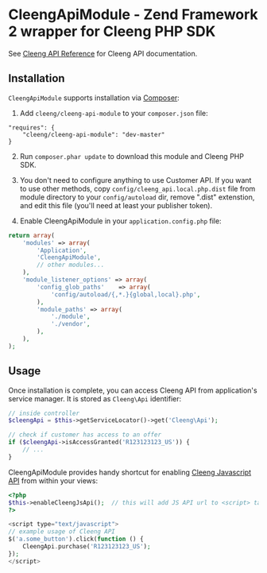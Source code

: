 CleengApiModule - Zend Framework 2 wrapper for Cleeng PHP SDK
=============================================================

See [Cleeng API Reference](http://cleeng.com/open/v3/Reference) for Cleeng API documentation.

Installation
------------

`CleengApiModule` supports installation via [Composer](http://getcomposer.org/):

1. Add `cleeng/cleeng-api-module` to your `composer.json` file:

```
"requires": {
    "cleeng/cleeng-api-module": "dev-master"
}
```

2. Run `composer.phar update` to download this module and Cleeng PHP SDK.

3. You don't need to configure anything to use Customer API. If you want to use other methods, copy
`config/cleeng_api.local.php.dist` file from module directory to your `config/autoload` dir, remove ".dist"
 extenstion, and edit this file (you'll need at least your publisher token).

4. Enable CleengApiModule in your `application.config.php` file:

```php
return array(
    'modules' => array(
        'Application',
        'CleengApiModule',
        // other modules...
    ),
    'module_listener_options' => array(
        'config_glob_paths'    => array(
            'config/autoload/{,*.}{global,local}.php',
        ),
        'module_paths' => array(
            './module',
            './vendor',
        ),
    ),
);
```

Usage
-----

Once installation is complete, you can access Cleeng API from application's service manager. It is stored
as `Cleeng\Api` identifier:

```php
// inside controller
$cleengApi = $this->getServiceLocator()->get('Cleeng\Api');

// check if customer has access to an offer
if ($cleengApi->isAccessGranted('R123123123_US')) {
    // ...
}
```

CleengApiModule provides handy shortcut for enabling [Cleeng Javascript API](http://cleeng.com/open/v3/JS_API_Reference/Cleeng_JavaScript_Library)
from within your views:

```php
<?php
$this->enableCleengJsApi();  // this will add JS API url to <script> tag in HEAD section
?>

<script type="text/javascript">
// example usage of Cleeng API
$('a.some_button').click(function () {
    CleengApi.purchase('R123123123_US');
});
</script>
```